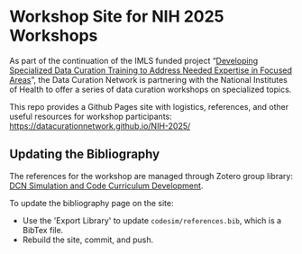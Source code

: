 # Workshop Site for NIH 2025 Workshops

As part of the continuation of the IMLS funded project “[Developing Specialized
Data Curation Training to Address Needed Expertise in Focused
Areas](https://datacurationnetwork.org/expanding-curation-training/)”, the Data
Curation Network is partnering with the National Institutes of Health to offer a
series of data curation workshops on specialized topics.

This repo provides a Github Pages site with logistics, references, and other
useful resources for workshop participants: https://datacurationnetwork.github.io/NIH-2025/

## Updating the Bibliography

The references for the workshop are managed through Zotero group library: [DCN
Simulation and Code Curriculum
Development](https://www.zotero.org/groups/4927727/dcn_simulation_and_code_curriculum_development). 

To update the bibliography page on the site:
- Use the 'Export Library' to update `codesim/references.bib`, which is a BibTex file.
- Rebuild the site, commit, and push.